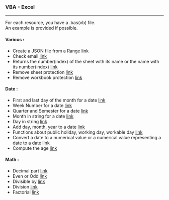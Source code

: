 
### VBA - Excel
---

For each resource, you have a .bas(vb) file.  
An example is provided if possible.

#### Various :

- Create a JSON file from a Range [link](https://github.com/NicoDupont/Resources/blob/master/VBA-Excel/Various/create_a_json_file.bas)
- Check email [link]()
- Returns the number(index) of the sheet with its name or the name with its number(index) [link](https://github.com/NicoDupont/Resources/blob/master/VBA-Excel/Various/sheet_index_name.bas)
- Remove sheet protection [link](https://github.com/NicoDupont/Resources/blob/master/VBA-Excel/Various/remove_sheet_protection.bas)
- Remove workbook protection [link](https://github.com/NicoDupont/Resources/blob/master/VBA-Excel/Various/remove_workbook_protection.bas)

#### Date :

- First and last day of the month for a date [link](https://github.com/NicoDupont/Resources/blob/master/VBA-Excel/Date/first_and_last_day_of_the_month.bas)
- Week Number for a date [link](https://github.com/NicoDupont/Resources/blob/master/VBA-Excel/Date/week_number.bas)
- Quarter and Semester for a date [link](https://github.com/NicoDupont/Resources/blob/master/VBA-Excel/Date/quarter_and_semester.bas)
- Month in string for a date [link](https://github.com/NicoDupont/Resources/blob/master/VBA-Excel/Date/month.bas)
- Day in string [link](https://github.com/NicoDupont/Resources/blob/master/VBA-Excel/Date/day.bas)
- Add day, month, year to a date [link](https://github.com/NicoDupont/Resources/blob/master/VBA-Excel/Date/add_day_month_year.bas)
- Functions about public holiday, working day, workable day [link](https://github.com/NicoDupont/Resources/blob/master/VBA-Excel/Date/public_holiday_working_workable_day.bas)
- Convert a date to a numerical value or a numerical value representing a date to a date [link](https://github.com/NicoDupont/Resources/blob/master/VBA-Excel/Date/num_to_date_or_date_to_num.bas)
- Compute the age [link](https://github.com/NicoDupont/Resources/blob/master/VBA-Excel/Date/compute_age.bas)

#### Math :

- Decimal part [link](https://github.com/NicoDupont/Resources/blob/master/VBA-Excel/Math/decimal_part.bas)
- Even or Odd [link](https://github.com/NicoDupont/Resources/blob/master/VBA-Excel/Math/is_even_or_odd.bas)
- Divisible by [link](https://github.com/NicoDupont/Resources/blob/master/VBA-Excel/Math/is_divisible.bas)
- Division [link](https://github.com/NicoDupont/Resources/blob/master/VBA-Excel/Math/division.bas)
- Factorial [link](https://github.com/NicoDupont/Resources/blob/master/VBA-Excel/Math/factorial.bas)







